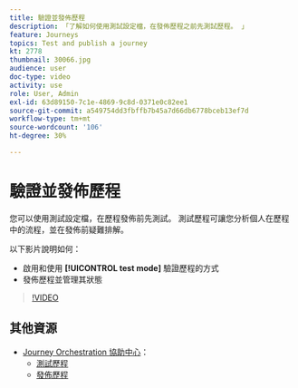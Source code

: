 ```yaml
---
title: 驗證並發佈歷程
description: 「了解如何使用測試設定檔，在發佈歷程之前先測試歷程。 」
feature: Journeys
topics: Test and publish a journey
kt: 2778
thumbnail: 30066.jpg
audience: user
doc-type: video
activity: use
role: User, Admin
exl-id: 63d89150-7c1e-4869-9c8d-0371e0c82ee1
source-git-commit: a549754dd3fbffb7b45a7d66db6778bceb13ef7d
workflow-type: tm+mt
source-wordcount: '106'
ht-degree: 30%

---
```


# 驗證並發佈歷程

您可以使用測試設定檔，在歷程發佈前先測試。 測試歷程可讓您分析個人在歷程中的流程，並在發佈前疑難排解。

以下影片說明如何：

* 啟用和使用 **[!UICONTROL test mode]** 驗證歷程的方式
* 發佈歷程並管理其狀態

>[!VIDEO](https://video.tv.adobe.com/v/30066?quality=12)

## 其他資源

* [Journey Orchestration 協助中心](https://experienceleague.adobe.com/docs/journeys/using/journey-orchestration-home.html?lang=zh-Hant)：
   * [測試歷程](https://experienceleague.adobe.com/docs/journeys/using/building-journeys/testing-the-journey.html)
   * [發佈歷程](https://experienceleague.adobe.com/docs/journeys/using/building-journeys/publishing-the-journey.html)
